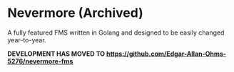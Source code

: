 # Nevermore (Archived)
A fully featured FMS written in Golang and designed to be easily changed year-to-year.

**DEVELOPMENT HAS MOVED TO https://github.com/Edgar-Allan-Ohms-5276/nevermore-fms**
